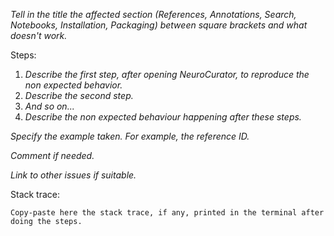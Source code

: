 _Tell in the title the affected section (References, Annotations, Search, Notebooks, Installation, Packaging) between square brackets and what doesn't work._

Steps:

1. _Describe the first step, after opening NeuroCurator, to reproduce the non expected behavior._
2. _Describe the second step._
3. _And so on..._
4. _Describe the non expected behaviour happening after these steps._

_Specify the example taken. For example, the reference ID._

_Comment if needed._

_Link to other issues if suitable._

Stack trace:

```
Copy-paste here the stack trace, if any, printed in the terminal after doing the steps.
```
